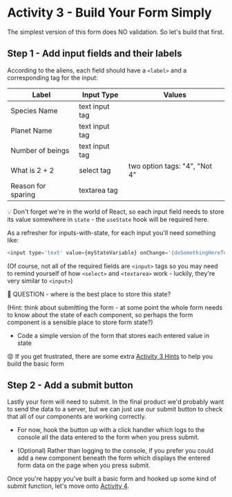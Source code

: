 # Activity 3 - Build Your Form Simply

The simplest version of this form does NO validation. So let's build that first.

## Step 1 - Add input fields and their labels

According to the aliens, each field should have a `<label>` and a corresponding tag for the input:

| Label              | Input Type          | Values                        | 
-------------------- | ------------------- | ----------------------------- | 
| Species Name       | text input tag      |                               |
| Planet Name        | text input tag      |                               |
| Number of beings   | text input tag      |                               |
| What is 2 + 2      | select tag          | two option tags: "4", "Not 4" |
| Reason for sparing | textarea tag        |                               |

💡  Don't forget we're in the world of React, so each input field needs to store its value somewhere in `state` - the `useState` hook will be required here.

As a refresher for inputs-with-state, for each input you'll need something like:

```JavaScript
<input type='text' value={myStateVariable} onChange='{doSomethingHereToUpdateState} />
```

(Of course, not all of the required fields are `<input>` tags so you may need to remind yourself of how `<select>` and `<textarea>` work - luckily, they're very similar to `<input>`)

🤔  QUESTION - where is the best place to store this state? 

(Hint: think about submitting the form - at some point the whole form needs to know about the state of each component, so perhaps the form component is a sensible place to store form state?)

-   Code a simple version of the form that stores each entered value in state

😡  If you get frustrated, there are some extra [Activity 3 Hints](./activity-3-hints.md) to help you build the basic form

## Step 2 - Add a submit button

Lastly your form will need to submit. In the final product we'd probably want to send the data to a server, but we can just use our submit button to check that all of our components are working correctly.

- For now, hook the button up with a click handler which logs to the console all the data entered to the form when you press submit.

- (Optional) Rather than logging to the console, if you prefer you could add a new component beneath the form which displays the entered form data on the page when you press submit.

Once you're happy you've built a basic form and hooked up some kind of submit function, let's move onto [Activity 4](./activity-4.md).
